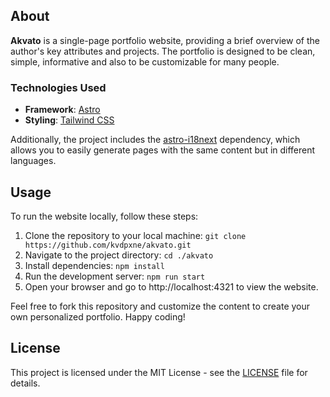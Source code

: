 ## About
**Akvato** is a single-page portfolio website, providing a brief overview of 
the author's key attributes and projects. The portfolio is designed to be
clean, simple, informative and also to be customizable for many people.

### Technologies Used
- **Framework**: [Astro](https://astro.build)
- **Styling**: [Tailwind CSS](https://tailwindcss.com)

Additionally, the project includes the
[astro-i18next](https://github.com/yassinedoghri/astro-i18next) dependency,
which allows you to easily generate pages with the same content but in
different languages.

## Usage
To run the website locally, follow these steps:
1. Clone the repository to your local machine: `git clone 
https://github.com/kvdpxne/akvato.git`
2. Navigate to the project directory: `cd ./akvato`
3. Install dependencies: `npm install`
4. Run the development server: `npm run start`
5. Open your browser and go to http://localhost:4321 to view the website.

Feel free to fork this repository and customize the content to create your own
personalized portfolio. Happy coding!

## License
This project is licensed under the MIT License - see the 
[LICENSE](https://github.com/kvdpxne/akvato/blob/master/LICENSE) file for 
details.
